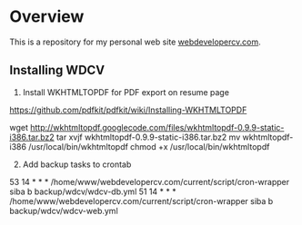 # Overview

This is a repository for my personal web site [webdevelopercv.com](http://webdevelopercv.com).

## Installing WDCV

1. Install WKHTMLTOPDF for PDF export on resume page

https://github.com/pdfkit/pdfkit/wiki/Installing-WKHTMLTOPDF

wget http://wkhtmltopdf.googlecode.com/files/wkhtmltopdf-0.9.9-static-i386.tar.bz2 
tar xvjf wkhtmltopdf-0.9.9-static-i386.tar.bz2
mv wkhtmltopdf-i386 /usr/local/bin/wkhtmltopdf
chmod +x /usr/local/bin/wkhtmltopdf

2. Add backup tasks to crontab

53 14 * * *  /home/www/webdevelopercv.com/current/script/cron-wrapper siba b backup/wdcv/wdcv-db.yml
51 14 * * *  /home/www/webdevelopercv.com/current/script/cron-wrapper siba b backup/wdcv/wdcv-web.yml

